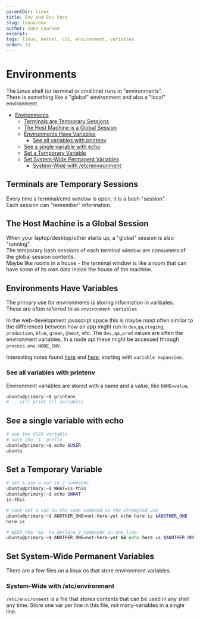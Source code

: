 ```yaml
---
parentDir: linux
title: Env and Env Vars
slug: linux/env
author: Jake Laursen
excerpt: 
tags: linux, kernel, cli, environment, variables
order: 13
---
```


# Environments
The Linux shell (or terminal or cmd line) runs in "environments".  
There is something like a "global" environment and also a "local" environment.  

- [Environments](#environments)
  - [Terminals are Temporary Sessions](#terminals-are-temporary-sessions)
  - [The Host Machine is a Global Session](#the-host-machine-is-a-global-session)
  - [Environments Have Variables](#environments-have-variables)
    - [See all variables with printenv](#see-all-variables-with-printenv)
  - [See a single variable with echo](#see-a-single-variable-with-echo)
  - [Set a Temporary Variable](#set-a-temporary-variable)
  - [Set System-Wide Permanent Variables](#set-system-wide-permanent-variables)
    - [System-Wide with /etc/environment](#system-wide-with-etcenvironment)
## Terminals are Temporary Sessions
Every time a terminal/cmd window is open, it is a bash "session".  
Each session can "remember" information. 

## The Host Machine is a Global Session
When your laptop/desktop/other starts up, a "global" session is also "running".  
The temporary bash sessions of each terminal window are consumers of the global session contents.  
Maybe like rooms in a house - the terminal window is like a room that can have some of its own data inside the house of the machine.  

## Environments Have Variables
The primary use for environments is storing information in varibales.  
These are often referred to as `environment variables`.   

In the web-development javascript space this is maybe most often similar to the differences between how an app might run in `dev`,`qa`,`staging`, `production`, `blue`, `green`, `@next`, etc. The `dev,qa,prod` values are often the environment variables. In a node api these might be accessed through `process.env.NODE_ENV`.  

Interesting notes found [here](https://www.gnu.org/software/bash/manual/html_node/Shell-Parameter-Expansion.html) and [here](https://www.gnu.org/software/bash/manual/html_node/Shell-Parameter-Expansion.html), starting with `variable expansion`.  

### See all variables with printenv
Environment variables are stored with a name and a value, like `NAME=value`.  
```bash
ubuntu@primary:~$ printenv
# ...will print all variables
```
## See a single variable with echo
```bash
# see the USER variable
# note the '$' prefix
ubuntu@primary:~$ echo $USER
ubuntu
```

## Set a Temporary Variable 

```bash
# set & use a var in 2 commands
ubuntu@primary:~$ WHAT=is-this
ubuntu@primary:~$ echo $WHAT
is-this

# cant set a var in the same command as the attempted use
ubuntu@primary:~$ ANOTHER_ONE=not-here-yet echo here is $ANOTHER_ONE
here is

# NEED the '&&' to declare 2 commands in one line
ubuntu@primary:~$ ANOTHER_ONE=not-here-yet && echo here is $ANOTHER_ONEhere is not-here-yet
```

## Set System-Wide Permanent Variables  
There are a few files on a linux os that store environment variables.  

### System-Wide with /etc/environment
`/etc/environment` is a file that stores contents that can be used in any shell any time. Store one var per line in this file, not many-variables in a single line.  
